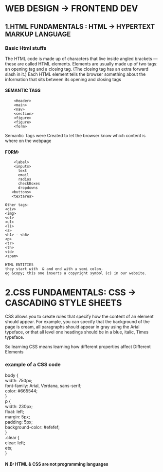 # WEB DESIGN -> FRONTEND DEV

## 1.HTML FUNDAMENTALS : HTML -> HYPERTEXT MARKUP LANGUAGE

### Basic Html stuffs

<P>The HTML code is made up of characters that live inside angled 
brackets — these are called HTML elements. Elements are usually 
made up of two tags: an opening tag and a closing tag. (The closing tag 
has an extra forward slash in it.) Each HTML element tells the browser 
something about the information that sits between its opening and 
closing tags</P>

#### SEMANTIC TAGS

        <Header>
        <main>
        <nav>
        <section>
        <figure>
        <figure>
        <form>

<p> Semantic Tags were Created to let the browser know which content is where on the webpage </p>

#### FORM:

        <label>
        <inputs>
          text
          email
          radios
          checkBoxes
          dropdowns
       <buttons>
       <textarea>

    Other tags:
    <div>
    <img>
    <ol>
    <ul>
    <li>
    <a>
    <h1> - <h6>
    <p>
    <tr>
    <th>
    <td>
    <span>

    HTML ENTITIES
    they start with  & and end with a semi colon.
    eg &copy; this one inserts a copyright symbol (c) in our website.

# 2.CSS FUNDAMENTALS: CSS -> CASCADING STYLE SHEETS

<P> CSS allows you to create rules that specify how the content of 
an element should appear. For example, you can specify that 
the background of the page is cream, all paragraphs should 
appear in gray using the Arial typeface, or that all level one 
headings should be in a blue, italic, Times typeface.</P>

<p>So learning CSS means learning how different properties affect Different Elements</p>

### example of a CSS code

body { <br>
width: 750px; <br>
font-family: Arial, Verdana, sans-serif; <br>
color: #665544; <br>
}<br>
p { <br>
width: 230px; <br>
float: left; <br>
margin: 5px; <br>
padding: 5px; <br>
background-color: #efefef; <br>
}<br>
.clear { <br>
clear: left; <br>
ets; <br>
} <br>

#### N.B: HTML & CSS are not programming languages
